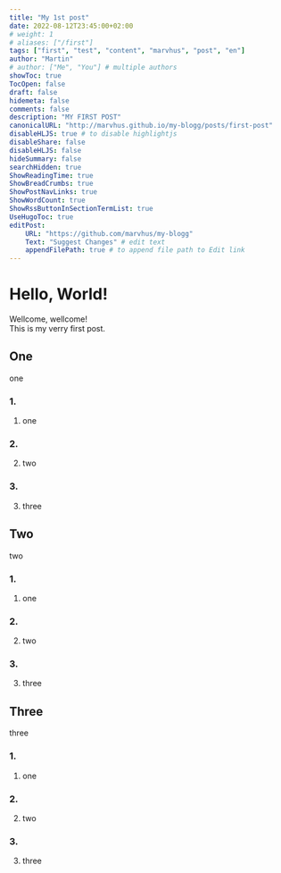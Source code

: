 ```yaml
---
title: "My 1st post"
date: 2022-08-12T23:45:00+02:00
# weight: 1
# aliases: ["/first"]
tags: ["first", "test", "content", "marvhus", "post", "en"]
author: "Martin"
# author: ["Me", "You"] # multiple authors
showToc: true
TocOpen: false
draft: false
hidemeta: false
comments: false
description: "MY FIRST POST"
canonicalURL: "http://marvhus.github.io/my-blogg/posts/first-post"
disableHLJS: true # to disable highlightjs
disableShare: false
disableHLJS: false
hideSummary: false
searchHidden: true
ShowReadingTime: true
ShowBreadCrumbs: true
ShowPostNavLinks: true
ShowWordCount: true
ShowRssButtonInSectionTermList: true
UseHugoToc: true
editPost:
    URL: "https://github.com/marvhus/my-blogg"
    Text: "Suggest Changes" # edit text
    appendFilePath: true # to append file path to Edit link
---
```



# Hello, World!

Wellcome, wellcome!  
This is my verry first post.  
## One
one 
### 1.
1. one
### 2.
2. two
### 3.
3. three
## Two
two 
### 1.
1. one
### 2.
2. two
### 3.
3. three
## Three
three 
### 1.
1. one
### 2.
2. two
### 3.
3. three